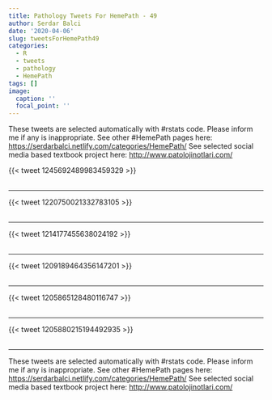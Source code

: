 ```yaml
---
title: Pathology Tweets For HemePath - 49
author: Serdar Balci
date: '2020-04-06'
slug: tweetsForHemePath49
categories:
  - R
  - tweets
  - pathology
  - HemePath
tags: []
image:
  caption: ''
  focal_point: ''
---
```



These tweets are selected automatically with #rstats code. Please inform me if any is inappropriate.
See other #HemePath pages here: https://serdarbalci.netlify.com/categories/HemePath/ 
See selected social media based textbook project here: http://www.patolojinotlari.com/

{{< tweet 1245692489983459329 >}}
<br>
<br>
<hr>
{{< tweet 1220750021332783105 >}}
<br>
<br>
<hr>
{{< tweet 1214177455638024192 >}}
<br>
<br>
<hr>
{{< tweet 1209189464356147201 >}}
<br>
<br>
<hr>
{{< tweet 1205865128480116747 >}}
<br>
<br>
<hr>
{{< tweet 1205880215194492935 >}}
<br>
<br>
<hr>


These tweets are selected automatically with #rstats code. Please inform me if any is inappropriate.
See other #HemePath pages here: https://serdarbalci.netlify.com/categories/HemePath/ 
See selected social media based textbook project here: http://www.patolojinotlari.com/
